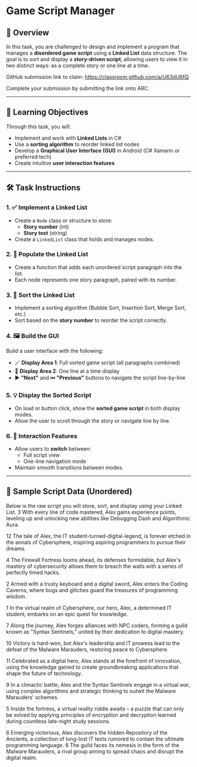 # Game Script Manager

## 📘 Overview

In this task, you are challenged to design and implement a program that manages a **disordered game script** using a **Linked List** data structure. The goal is to sort and display a **story-driven script**, allowing users to view it in two distinct ways: as a complete story or one line at a time.

GitHub submission link to claim: https://classroom.github.com/a/U63dU6fQ

Complete your submission by submitting the link onto ARC.

---

## 🎯 Learning Objectives

Through this task, you will:

- Implement and work with **Linked Lists** in C#
- Use a **sorting algorithm** to reorder linked list nodes
- Develop a **Graphical User Interface (GUI)** in Android (C# Xamarin or preferred tech)
- Create intuitive **user interaction features**

---

## 🛠️ Task Instructions

### 1. ✅ Implement a Linked List
- Create a `Node` class or structure to store:
  - **Story number** (int)
  - **Story text** (string)
- Create a `LinkedList` class that holds and manages nodes.

### 2. 📝 Populate the Linked List
- Create a function that adds each unordered script paragraph into the list.
- Each node represents one story paragraph, paired with its number.

### 3. 🔁 Sort the Linked List
- Implement a sorting algorithm (Bubble Sort, Insertion Sort, Merge Sort, etc.)
- Sort based on the **story number** to reorder the script correctly.

### 4. 🖼️ Build the GUI
Build a user interface with the following:
- 🪄 **Display Area 1**: Full sorted game script (all paragraphs combined)
- 📜 **Display Area 2**: One line at a time display
- ▶️ **"Next"** and ⏮️ **"Previous"** buttons to navigate the script line-by-line

### 5. 💡 Display the Sorted Script
- On load or button click, show the **sorted game script** in both display modes.
- Allow the user to scroll through the story or navigate line by line.

### 6. 🔄 Interaction Features
- Allow users to **switch** between:
  - Full script view
  - One-line navigation mode
- Maintain smooth transitions between modes.

---

## 📖 Sample Script Data (Unordered)

Below is the raw script you will store, sort, and display using your Linked List.
3 With every line of code mastered, Alex gains experience points, leveling up and unlocking new abilities like Debugging Dash and Algorithmic Aura.
 
12 The tale of Alex, the IT student-turned-digital-legend, is forever etched in the annals of Cybersphere, inspiring aspiring programmers to pursue their dreams.
 
4 The Firewall Fortress looms ahead, its defenses formidable, but Alex's mastery of cybersecurity allows them to breach the walls with a series of perfectly timed hacks.
 
 
2 Armed with a trusty keyboard and a digital sword, Alex enters the Coding Caverns, where bugs and glitches guard the treasures of programming wisdom.
 
 
 
1 In the virtual realm of Cybersphere, our hero, Alex, a determined IT student, embarks on an epic quest for knowledge.
 
 
7 Along the journey, Alex forges alliances with NPC coders, forming a guild known as "Syntax Sentinels," united by their dedication to digital mastery.
 
10 Victory is hard-won, but Alex's leadership and IT prowess lead to the defeat of the Malware Marauders, restoring peace to Cybersphere.
 
11 Celebrated as a digital hero, Alex stands at the forefront of innovation, using the knowledge gained to create groundbreaking applications that shape the future of technology.
 
9 In a climactic battle, Alex and the Syntax Sentinels engage in a virtual war, using complex algorithms and strategic thinking to outwit the Malware Marauders' schemes.
 
5 Inside the fortress, a virtual reality riddle awaits – a puzzle that can only be solved by applying principles of encryption and decryption learned during countless late-night study sessions.
 
6 Emerging victorious, Alex discovers the hidden Repository of the Ancients, a collection of long-lost IT texts rumored to contain the ultimate programming language.
8 The guild faces its nemesis in the form of the Malware Marauders, a rival group aiming to spread chaos and disrupt the digital realm.


